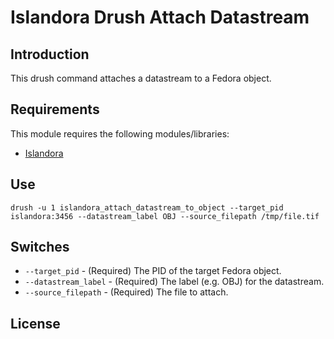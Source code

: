 # Islandora Drush Attach Datastream

## Introduction
This drush command attaches a datastream to a Fedora object.

## Requirements
This module requires the following modules/libraries:

* [Islandora](https://github.com/islandora/islandora)

## Use
`drush -u 1 islandora_attach_datastream_to_object --target_pid islandora:3456 --datastream_label OBJ --source_filepath /tmp/file.tif`

## Switches
* `--target_pid` - (Required) The PID of the target Fedora object.
* `--datastream_label` - (Required) The label (e.g. OBJ) for the datastream.
* `--source_filepath` - (Required) The file to attach.

## License
